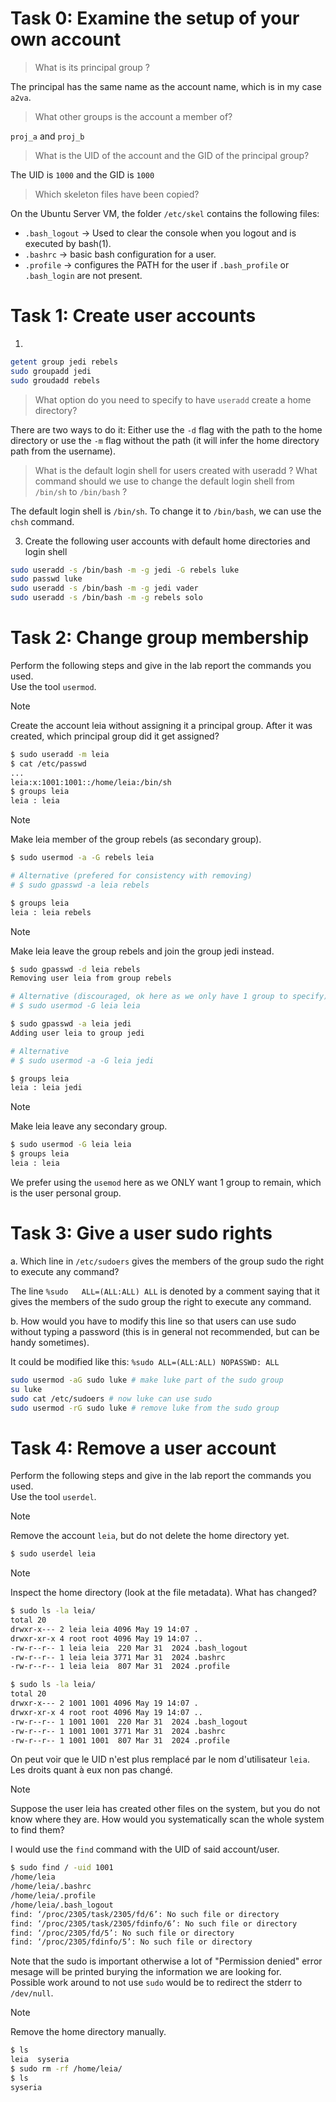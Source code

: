 

# Task 0: Examine the setup of your own account

> What is its principal group ?

The principal has the same name as the account name, which is in my case `a2va`.

> What other groups is the account a member of?

`proj_a` and `proj_b`

> What is the UID of the account and the GID of the principal group?

The UID is `1000` and the GID is `1000`

> Which skeleton files have been copied?

On the Ubuntu Server VM, the folder `/etc/skel` contains the following files:
- `.bash_logout` -> Used to clear the console when you logout and is executed by bash(1).
- `.bashrc` -> basic bash configuration for a user.
- `.profile` -> configures the PATH for the user if `.bash_profile` or `.bash_login` are not present.

# Task 1: Create user accounts

1.
```sh
getent group jedi rebels
sudo groupadd jedi
sudo groudadd rebels
```

> What option do you need to specify to have `useradd` create a home directory?

There are two ways to do it:
Either use the `-d` flag with the path to the home directory or use the `-m` flag without the path (it will infer the home directory path from the username).

> What is the default login shell for users created with useradd ? What command should we use to change the default login shell from `/bin/sh` to `/bin/bash` ?

The default login shell is `/bin/sh`. To change it to `/bin/bash`, we can use the `chsh` command.

3. Create the following user accounts with default home directories and login
shell
```sh
sudo useradd -s /bin/bash -m -g jedi -G rebels luke
sudo passwd luke
sudo useradd -s /bin/bash -m -g jedi vader
sudo useradd -s /bin/bash -m -g rebels solo
```


# Task 2: Change group membership
Perform the following steps and give in the lab report the commands you used.  
Use the tool `usermod`.

> [!NOTE]
> Create the account leia without assigning it a principal group.
> After it was created, which principal group did it get assigned?

```sh
$ sudo useradd -m leia
$ cat /etc/passwd
...
leia:x:1001:1001::/home/leia:/bin/sh
$ groups leia
leia : leia
```

> [!NOTE]
> Make leia member of the group rebels (as secondary group).

```sh
$ sudo usermod -a -G rebels leia

# Alternative (prefered for consistency with removing)
# $ sudo gpasswd -a leia rebels

$ groups leia
leia : leia rebels
```

> [!NOTE]
> Make leia leave the group rebels and join the group jedi instead.

```sh
$ sudo gpasswd -d leia rebels
Removing user leia from group rebels

# Alternative (discouraged, ok here as we only have 1 group to specify)
# $ sudo usermod -G leia leia

$ sudo gpasswd -a leia jedi
Adding user leia to group jedi

# Alternative
# $ sudo usermod -a -G leia jedi

$ groups leia
leia : leia jedi
```

> [!NOTE]
> Make leia leave any secondary group.

```sh
$ sudo usermod -G leia leia
$ groups leia
leia : leia
```
We prefer using the `usemod` here as we ONLY want 1 group to remain, which is the user personal group.

# Task 3: Give a user sudo rights

a. Which line in `/etc/sudoers` gives the members of the group sudo the right to
execute any command?

The line `%sudo   ALL=(ALL:ALL) ALL` is denoted by a comment saying that it gives the members of the sudo group the right to execute any command.

b. How would you have to modify this line so that users can use sudo without typing a
password (this is in general not recommended, but can be handy sometimes).

It could be modified like this: `%sudo ALL=(ALL:ALL) NOPASSWD: ALL`

```sh
sudo usermod -aG sudo luke # make luke part of the sudo group
su luke
sudo cat /etc/sudoers # now luke can use sudo
sudo usermod -rG sudo luke # remove luke from the sudo group
```

# Task 4: Remove a user account
Perform the following steps and give in the lab report the commands you used.  
Use the tool `userdel`.

> [!NOTE]
> Remove the account `leia`, but do not delete the home directory yet.

```sh
$ sudo userdel leia
```

> [!NOTE]
> Inspect the home directory (look at the file metadata).
> What has changed?

```sh
$ sudo ls -la leia/
total 20
drwxr-x--- 2 leia leia 4096 May 19 14:07 .
drwxr-xr-x 4 root root 4096 May 19 14:07 ..
-rw-r--r-- 1 leia leia  220 Mar 31  2024 .bash_logout
-rw-r--r-- 1 leia leia 3771 Mar 31  2024 .bashrc
-rw-r--r-- 1 leia leia  807 Mar 31  2024 .profile

$ sudo ls -la leia/
total 20
drwxr-x--- 2 1001 1001 4096 May 19 14:07 .
drwxr-xr-x 4 root root 4096 May 19 14:07 ..
-rw-r--r-- 1 1001 1001  220 Mar 31  2024 .bash_logout
-rw-r--r-- 1 1001 1001 3771 Mar 31  2024 .bashrc
-rw-r--r-- 1 1001 1001  807 Mar 31  2024 .profile
```
On peut voir que le UID n'est plus remplacé par le nom d'utilisateur `leia`.  
Les droits quant à eux non pas changé.

> [!NOTE]
> Suppose the user leia has created other files on the system, but you do not know where they are.
> How would you systematically scan the whole system to find them?

I would use the `find` command with the UID of said account/user.
```sh
$ sudo find / -uid 1001
/home/leia
/home/leia/.bashrc
/home/leia/.profile
/home/leia/.bash_logout
find: ‘/proc/2305/task/2305/fd/6’: No such file or directory
find: ‘/proc/2305/task/2305/fdinfo/6’: No such file or directory
find: ‘/proc/2305/fd/5’: No such file or directory
find: ‘/proc/2305/fdinfo/5’: No such file or directory
```
Note that the sudo is important otherwise a lot of "Permission denied" error mesage will be printed burying the information we are looking for.  
Possible work around to not use `sudo` would be to redirect the stderr to `/dev/null`.

> [!NOTE]
> Remove the home directory manually.

```sh
$ ls
leia  syseria
$ sudo rm -rf /home/leia/
$ ls
syseria
```
